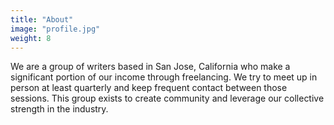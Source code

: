 ```yaml
---
title: "About"
image: "profile.jpg"
weight: 8
---
```


We are a group of writers based in San Jose, California who make a significant portion of our income through freelancing. We try to meet up in person at least quarterly and keep frequent contact between those sessions. This group exists to create community and leverage our collective strength in the industry. 
